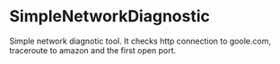 # SimpleNetworkDiagnostic
Simple network diagnotic tool. It checks http connection to goole.com, traceroute to amazon and the first open port.
